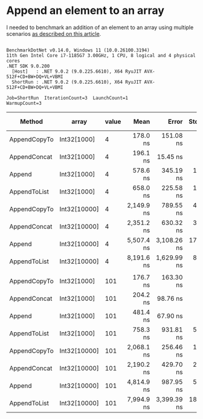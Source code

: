 # Append an element to an array

I needed to benchmark an addition of an element to an array using multiple scenarios [as described on this article](https://www.techiedelight.com/add-new-elements-array-csharp/).

```

BenchmarkDotNet v0.14.0, Windows 11 (10.0.26100.3194)
11th Gen Intel Core i7-1185G7 3.00GHz, 1 CPU, 8 logical and 4 physical cores
.NET SDK 9.0.200
  [Host]   : .NET 9.0.2 (9.0.225.6610), X64 RyuJIT AVX-512F+CD+BW+DQ+VL+VBMI
  ShortRun : .NET 9.0.2 (9.0.225.6610), X64 RyuJIT AVX-512F+CD+BW+DQ+VL+VBMI

Job=ShortRun  IterationCount=3  LaunchCount=1  
WarmupCount=3  

```
| Method       | array        | value | Mean       | Error       | StdDev    | StdErr    | Min        | Max        | Op/s        | Ratio | Gen0    | Gen1   | Allocated | Alloc Ratio |
|------------- |------------- |------ |-----------:|------------:|----------:|----------:|-----------:|-----------:|------------:|------:|--------:|-------:|----------:|------------:|
| AppendCopyTo | Int32[1000]  | 4     |   178.0 ns |   151.08 ns |   8.28 ns |   4.78 ns |   172.3 ns |   187.5 ns | 5,619,207.0 |  0.31 |  0.6425 |      - |   3.94 KB |        1.00 |
| AppendConcat | Int32[1000]  | 4     |   196.1 ns |    15.45 ns |   0.85 ns |   0.49 ns |   195.3 ns |   197.0 ns | 5,099,857.3 |  0.34 |  0.6564 |      - |   4.02 KB |        1.02 |
| Append       | Int32[1000]  | 4     |   578.6 ns |   345.19 ns |  18.92 ns |  10.92 ns |   557.2 ns |   593.2 ns | 1,728,257.5 |  1.00 |  0.6418 |      - |   3.94 KB |        1.00 |
| AppendToList | Int32[1000]  | 4     |   658.0 ns |   225.58 ns |  12.36 ns |   7.14 ns |   644.8 ns |   669.3 ns | 1,519,799.5 |  1.14 |  2.5673 | 0.0916 |  15.73 KB |        4.00 |
| AppendCopyTo | Int32[10000] | 4     | 2,149.9 ns |   789.55 ns |  43.28 ns |  24.99 ns | 2,103.1 ns | 2,188.5 ns |   465,129.9 |  3.72 |  6.3286 |      - |  39.09 KB |        9.93 |
| AppendConcat | Int32[10000] | 4     | 2,351.2 ns |   630.32 ns |  34.55 ns |  19.95 ns | 2,312.3 ns | 2,378.5 ns |   425,320.6 |  4.07 |  6.3667 |      - |  39.18 KB |        9.95 |
| Append       | Int32[10000] | 4     | 5,507.4 ns | 3,108.26 ns | 170.37 ns |  98.37 ns | 5,315.4 ns | 5,640.7 ns |   181,574.0 |  9.53 |  6.3248 |      - |  39.09 KB |        9.93 |
| AppendToList | Int32[10000] | 4     | 8,191.6 ns | 1,629.99 ns |  89.35 ns |  51.58 ns | 8,089.8 ns | 8,257.2 ns |   122,076.7 | 14.17 | 25.4211 | 8.4534 | 156.36 KB |       39.71 |
|              |              |       |            |             |           |           |            |            |             |       |         |        |           |             |
| AppendCopyTo | Int32[1000]  | 101   |   176.7 ns |   163.30 ns |   8.95 ns |   5.17 ns |   168.9 ns |   186.5 ns | 5,660,373.1 |  0.37 |  0.6425 |      - |   3.94 KB |        1.00 |
| AppendConcat | Int32[1000]  | 101   |   204.2 ns |    98.76 ns |   5.41 ns |   3.13 ns |   200.3 ns |   210.4 ns | 4,898,250.5 |  0.42 |  0.6564 |      - |   4.02 KB |        1.02 |
| Append       | Int32[1000]  | 101   |   481.4 ns |    67.90 ns |   3.72 ns |   2.15 ns |   478.1 ns |   485.5 ns | 2,077,210.4 |  1.00 |  0.6418 |      - |   3.94 KB |        1.00 |
| AppendToList | Int32[1000]  | 101   |   758.3 ns |   931.81 ns |  51.08 ns |  29.49 ns |   707.6 ns |   809.7 ns | 1,318,654.0 |  1.58 |  2.5673 | 0.0916 |  15.73 KB |        4.00 |
| AppendCopyTo | Int32[10000] | 101   | 2,068.1 ns |   256.46 ns |  14.06 ns |   8.12 ns | 2,058.9 ns | 2,084.3 ns |   483,531.8 |  4.30 |  6.3286 |      - |  39.09 KB |        9.93 |
| AppendConcat | Int32[10000] | 101   | 2,190.2 ns |   429.70 ns |  23.55 ns |  13.60 ns | 2,165.4 ns | 2,212.3 ns |   456,576.7 |  4.55 |  6.3667 |      - |  39.18 KB |        9.95 |
| Append       | Int32[10000] | 101   | 4,814.9 ns |   987.95 ns |  54.15 ns |  31.27 ns | 4,774.8 ns | 4,876.5 ns |   207,689.2 | 10.00 |  6.3248 |      - |  39.09 KB |        9.93 |
| AppendToList | Int32[10000] | 101   | 7,994.9 ns | 3,399.39 ns | 186.33 ns | 107.58 ns | 7,805.2 ns | 8,177.7 ns |   125,080.2 | 16.61 | 25.4211 | 8.4534 | 156.36 KB |       39.71 |

